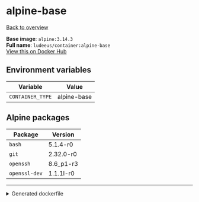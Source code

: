 # alpine-base

[Back to overview](../index.md)

**Base image**: `alpine:3.14.3`  
**Full name**: `ludeeus/container:alpine-base`  
[View this on Docker Hub](https://hub.docker.com/r/ludeeus/container/tags?page=1&name=alpine-base)

## Environment variables

Variable | Value 
-- | --
`CONTAINER_TYPE` | alpine-base

## Alpine packages

Package | Version 
-- | --
`bash` | 5.1.4-r0
`git` | 2.32.0-r0
`openssh` | 8.6_p1-r3
`openssl-dev` | 1.1.1l-r0



***
<details>
<summary>Generated dockerfile</summary>

<pre>
FROM alpine:3.14.3

ENV CONTAINER_TYPE=alpine-base



RUN  \ 
    apk add --no-cache  \ 
        bash=5.1.4-r0 \ 
        git=2.32.0-r0 \ 
        openssh=8.6_p1-r3 \ 
        openssl-dev=1.1.1l-r0 \ 
    && rm -rf /var/cache/apk/* \ 
    && rm -fr /tmp/* /var/{cache,log}/*




</pre>

<i>This is a generated version of the context used while building the container, some of the labels will not be correct since they use information in the action that publishes the container</i>
</details>
